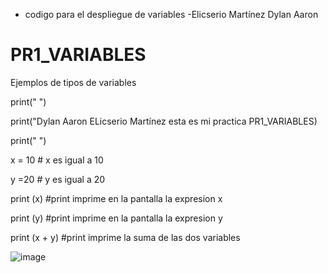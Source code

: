 - codigo para el despliegue de variables -Elicserio Martínez Dylan Aaron

# PR1_VARIABLES
Ejemplos de tipos de variables

print(" ")

print("Dylan Aaron ELicserio Martínez esta es mi practica PR1_VARIABLES)

print(" ")

x = 10 # x es igual a 10

y =20 # y es igual a 20

print (x) #print imprime en la pantalla la expresion x

print (y) #print imprime en la pantalla la expresion y

print (x + y) #print imprime la suma de las dos variables

![image](https://github.com/user-attachments/assets/8c174d18-2605-4867-a48e-80e7bc53b1c5)
